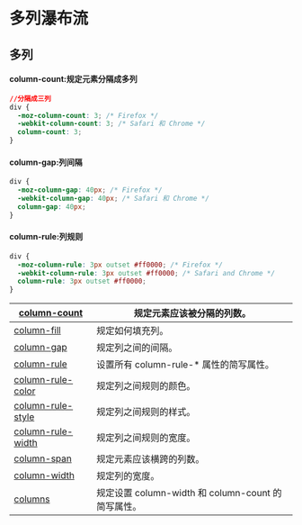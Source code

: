 # 多列瀑布流

## 多列

#### column-count:规定元素分隔成多列

```css
//分隔成三列
div {
  -moz-column-count: 3; /* Firefox */
  -webkit-column-count: 3; /* Safari 和 Chrome */
  column-count: 3;
}
```

#### column-gap:列间隔

```css
div {
  -moz-column-gap: 40px; /* Firefox */
  -webkit-column-gap: 40px; /* Safari 和 Chrome */
  column-gap: 40px;
}
```

#### column-rule:列规则

```css
div {
  -moz-column-rule: 3px outset #ff0000; /* Firefox */
  -webkit-column-rule: 3px outset #ff0000; /* Safari and Chrome */
  column-rule: 3px outset #ff0000;
}
```

| [column-count](https://www.w3school.com.cn/cssref/pr_column-count.asp)           | 规定元素应该被分隔的列数。                         |
| -------------------------------------------------------------------------------- | -------------------------------------------------- |
| [column-fill](https://www.w3school.com.cn/cssref/pr_column-fill.asp)             | 规定如何填充列。                                   |
| [column-gap](https://www.w3school.com.cn/cssref/pr_column-gap.asp)               | 规定列之间的间隔。                                 |
| [column-rule](https://www.w3school.com.cn/cssref/pr_column-rule.asp)             | 设置所有 column-rule-\* 属性的简写属性。           |
| [column-rule-color](https://www.w3school.com.cn/cssref/pr_column-rule-color.asp) | 规定列之间规则的颜色。                             |
| [column-rule-style](https://www.w3school.com.cn/cssref/pr_column-rule-style.asp) | 规定列之间规则的样式。                             |
| [column-rule-width](https://www.w3school.com.cn/cssref/pr_column-rule-width.asp) | 规定列之间规则的宽度。                             |
| [column-span](https://www.w3school.com.cn/cssref/pr_column-span.asp)             | 规定元素应该横跨的列数。                           |
| [column-width](https://www.w3school.com.cn/cssref/pr_column-width.asp)           | 规定列的宽度。                                     |
| [columns](https://www.w3school.com.cn/cssref/pr_columns.asp)                     | 规定设置 column-width 和 column-count 的简写属性。 |
